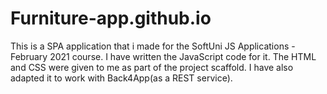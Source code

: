 # Furniture-app.github.io
This is a SPA application that i made for the SoftUni JS Applications - February 2021 course.
I have written the JavaScript code for it. The HTML and CSS were given to me as part of the project scaffold.
I have also adapted it to work with Back4App(as a REST service).
